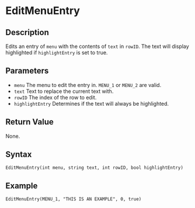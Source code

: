 # EditMenuEntry

## Description
Edits an entry of `menu` with the contents of `text` in `rowID`. The text will display highlighted if `highlightEntry` is set to true.

## Parameters
- `menu`
The menu to edit the entry in. `MENU_1` or `MENU_2` are valid.
- `text`
Text to replace the current text with.
- `rowID`
The index of the row to edit.
- `highlightEntry`
Determines if the text will always be highlighted.

## Return Value
None.

## Syntax
```
EditMenuEntry(int menu, string text, int rowID, bool highlightEntry)
```

## Example
```
EditMenuEntry(MENU_1, "THIS IS AN EXAMPLE", 0, true)
```